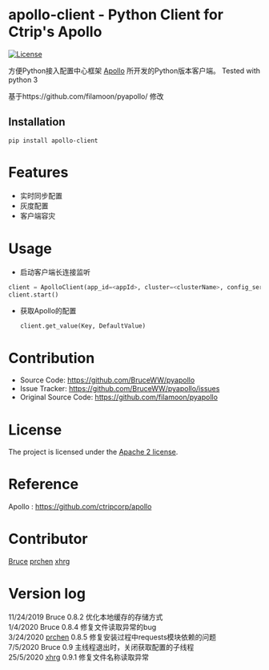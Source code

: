 apollo-client - Python Client for Ctrip's Apollo
================

[![License](https://img.shields.io/badge/License-Apache%202.0-blue.svg)](https://opensource.org/licenses/Apache-2.0)

方便Python接入配置中心框架 [Apollo](https://github.com/ctripcorp/apollo) 所开发的Python版本客户端。
Tested with python 3

基于https://github.com/filamoon/pyapollo/ 修改

Installation
------------

``` shell
pip install apollo-client
```

# Features
* 实时同步配置
* 灰度配置
* 客户端容灾

# Usage

- 启动客户端长连接监听

``` python
client = ApolloClient(app_id=<appId>, cluster=<clusterName>, config_server_url=<configServerUrl>)
client.start()
```

- 获取Apollo的配置
  ```
  client.get_value(Key, DefaultValue)
  ```

# Contribution
  * Source Code: https://github.com/BruceWW/pyapollo
  * Issue Tracker: https://github.com/BruceWW/pyapollo/issues
  * Original Source Code: https://github.com/filamoon/pyapollo
  
# License
The project is licensed under the [Apache 2 license](https://github.com/zouyx/agollo/blob/master/LICENSE).

# Reference
Apollo : https://github.com/ctripcorp/apollo

# Contributor
[Bruce](https://github.com/BruceWW)
[prchen](https://github.com/prchen) 
[xhrg](https://github.com/faicm)


# Version log
11/24/2019  Bruce  0.8.2   优化本地缓存的存储方式<br/>
1/4/2020    Bruce  0.8.4   修复文件读取异常的bug<br/>
3/24/2020   [prchen](https://github.com/prchen) 0.8.5   修复安装过程中requests模块依赖的问题<br/>
7/5/2020    Bruce  0.9     主线程退出时，关闭获取配置的子线程<br/>
25/5/2020   [xhrg](https://github.com/faicm)    0.9.1   修复文件名称读取异常<br/>